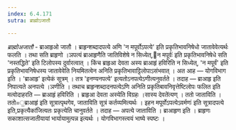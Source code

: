 ```yaml
---
index: 6.4.171
sutra: ब्राह्मोऽजातौ

---
```

_ब्राह्मोअजातौ_ - ब्राआहृओ जातौ । ब्राहृन्शब्दादपत्ये अणि 'न मपूर्वोऽपत्ये' इति प्रकृतिभावनिषेधो जातावेवेत्यर्थः फलति । तथा सति ब्राहृणो ।ञपत्यं ब्राआहृणैति जातिविशेषे न सिध्येत्,न मपूर्वः॑ इति प्रकृतिभावनिषेधे सति 'नस्तद्धिते' इति टिलोपस्य दुर्वारत्वात् । किंच ब्राहृआ देवता अस्य ब्राआहृं हविरिति न सिध्येत्, 'न मपूर्वं' इति प्रकृतिभावनिषेधस्य जातावेवेति नियमितत्वेन अनिति प्रकृतिभावाट्टिलोपाऽसंभवात् । अत आह — योगविभाग इति । 'ब्राआहृ' इत्येकं सूत्रम् । तत्र 'इनण्यनपत्ये' इत्यतोऽनपत्येऽणीत्यनुवर्तते । तदाह — ब्राआहृ इति निपात्यते अनपत्ये ।ञणीति । तथाच ब्राहृन्शब्दादनपत्येऽणि अनिति प्रकृतिबावनिवृत्तेष्टिलोपः फलित इति मत्वोदाहरति — ब्राआहृं हविरिति । ब्राहृआ देवता अस्येति विग्रहः ।सास्य देवते॑त्यण् । ततो जाताविति । ततो=॒ब्राआहृ॑ इति सूत्रात्पृथगेव, जाताविति सूत्रं कर्तव्यमित्यर्थः । इहन मपूर्वोऽपत्येऽवर्मणः॑ इति सूत्रादपत्ये इति,प्रकृत्यैका॑जित्यतः प्रकृत्येति चानुवर्तते । तदाह — अपत्ये जाताविति । ब्राआहृण इति । ब्राहृणः सकाशात्सजातीयायां भार्यायामुत्पन्न इत्यर्थः । योगविभागस्त्वयं भाष्ये स्पष्टः ।